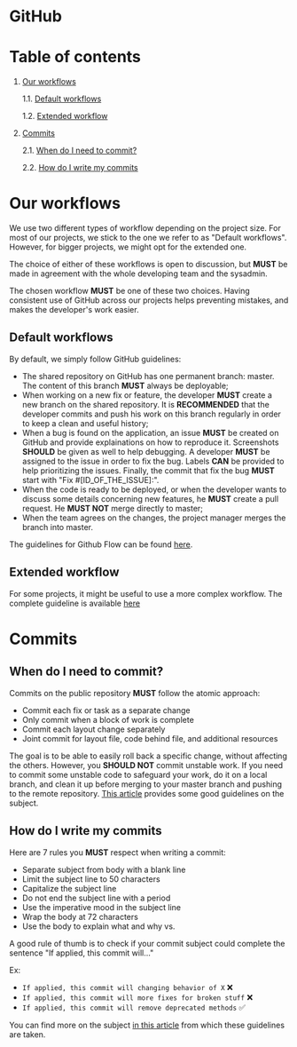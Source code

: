 GitHub
=

# Table of contents

1. [Our workflows](#our-workflows)

    1.1. [Default workflows](#default-workflows)
    
    1.2. [Extended workflow](#extended-workflows)
    
2. [Commits](#commits)

    2.1. [When do I need to commit?](#when-do-i-need-to-commit)
   
    2.2. [How do I write my commits](#how-do-i-write-my-commits)

# Our workflows

We use two different types of workflow depending on the project size. For most of our projects, we stick to the one we refer to as "Default workflows". However, for bigger projects, we might opt for the extended one.

The choice of either of these workflows is open to discussion, but **MUST** be made in agreement with the whole developing team and the sysadmin.

The chosen workflow **MUST** be one of these two choices. Having consistent use of GitHub across our projects helps preventing mistakes, and makes the developer's work easier.

## Default workflows

By default, we simply follow GitHub guidelines:
- The shared repository on GitHub has one permanent branch: master. The content of this branch **MUST** always be deployable;
- When working on a new fix or feature, the developer **MUST** create a new branch on the shared repository. It is **RECOMMENDED** that the developer commits and push his work on this branch regularly in order to keep a clean and useful history;
- When a bug is found on the application, an issue **MUST** be created on GitHub and provide explainations on how to reproduce it. Screenshots **SHOULD** be given as well to help debugging. A developer **MUST** be assigned to the issue in order to fix the bug. Labels **CAN** be provided to help prioritizing the issues. Finally, the commit that fix the bug **MUST** start with "Fix #[ID_OF_THE_ISSUE]:".
- When the code is ready to be deployed, or when the developer wants to discuss some details concerning new features, he **MUST** create a pull request. He **MUST NOT** merge directly to master;
- When the team agrees on the changes, the project manager merges the branch into master.

The guidelines for Github Flow can be found [here](https://guides.github.com/introduction/flow/).

## Extended workflow

For some projects, it might be useful to use a more complex workflow. The complete guideline is available [here](http://nvie.com/posts/a-successful-git-branching-model/)

# Commits

## When do I need to commit?

Commits on the public repository **MUST** follow the atomic approach:
- Commit each fix or task as a separate change
- Only commit when a block of work is complete
- Commit each layout change separately
- Joint commit for layout file, code behind file, and additional resources


The goal is to be able to easily roll back a specific change, without affecting the others. However, you **SHOULD NOT** commit unstable work. If you need to commit some unstable code to safeguard your work, do it on a local branch, and clean it up before merging to your master branch and pushing to the remote repository. [This article](https://sandofsky.com/blog/git-workflow.html) provides some good guidelines on the subject.

## How do I write my commits

Here are 7 rules you **MUST** respect when writing a commit:
- Separate subject from body with a blank line
- Limit the subject line to 50 characters
- Capitalize the subject line
- Do not end the subject line with a period
- Use the imperative mood in the subject line
- Wrap the body at 72 characters
- Use the body to explain what and why vs.

A good rule of thumb is to check if your commit subject could complete the sentence "If applied, this commit will..."

Ex:
- `If applied, this commit will changing behavior of X` :x:
- `If applied, this commit will more fixes for broken stuff` :x:
- `If applied, this commit will remove deprecated methods` :white_check_mark:

You can find more on the subject [in this article](https://chris.beams.io/posts/git-commit/) from which these guidelines are taken.
